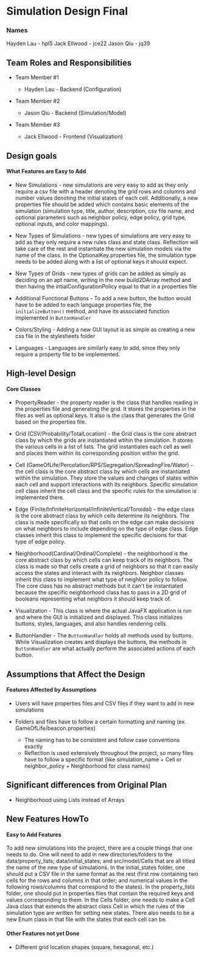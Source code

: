 # Simulation Design Final
### Names 
Hayden Lau - hpl5
Jack Ellwood - jce22
Jason Qiu - jq39

## Team Roles and Responsibilities

 * Team Member #1
 
    * Hayden Lau - Backend (Configuration)

 * Team Member #2
 
    * Jason Qiu - Backend (Simulation/Model)

 * Team Member #3

    * Jack Ellwood - Frontend (Visualization)

## Design goals

#### What Features are Easy to Add

 * New Simulations - new simulations are very easy to add as they only require a csv file with a header 
                    denoting the grid rows and columns and number values denoting the initial states of 
                    each cell. Additionally, a new properties file should be added which contains basic
                    elements of the simulation (simulation type, title, author, description, csv file name,
                    and optional parameters such as neighbor policy, edge policy, grid type, optional
                    inputs, and color mappings).

 * New Types of Simulations - new types of simulations are very easy to add as they only require a 
                                new rules class and state class. Reflection will take care of the rest
                                and instantiate the new simulation models via the name of the class.
                                In the OptionalKey.properties file, the simulation type needs to be 
                                added along with a list of optional keys it should expect.
 
 * New Types of Grids - new types of grids can be added as simply as deciding on an apt name, writing in the new build2DArray 
 method and then having the intialConfigurationPolicy equal to that in a properties file
 
 * Additional Functional Buttons - To add a new button, the button would have to be added to each language
                                    properties file, the `initializeButton()` method, and have its associated
                                    function implemented in `ButtonHandler`
 
 * Colors/Styling - Adding a new GUI layout is as simple as creating a new css file in the stylesheets
                    folder
 
 * Languages - Languages are similarly easy to add, since they only require a property file to be implemented.

## High-level Design

#### Core Classes

 * PropertyReader - the property reader is the class that handles reading in the properties file and
 generating the grid. It stores the properties in the files as well as optional keys. It also is the
 class that generates the Grid based on the properties file.
 
 * Grid (CSV/Probability/TotalLocation) - the Grid class is the core abstract class by which the grids
 are instantiated wtihin the simulation. It stores the various cells in a list of lists. The grid instantiates
 each cell as well and places them within its corresponding position within the grid.
  
 * Cell (GameOfLife/Percolation/RPS/Segregation/SpreadingFire/Wator) - the cell class is the core
 abstract class by which cells are instantiated within the simulation. They store the values and
 changes of states within each cell and support interactions with its neighbors. Specific simulation
 cell class inherit the cell class and the specific rules for the simulation is implemented there.
 
 * Edge (Finite/InfiniteHorizontal/InfiniteVertical/Toroidal) - the edge class is the core abstract 
 class by which cells determine its neighbors. The class is made specifically so that cells on the edge
 can make decisions on what neighbors to include depending on the type of edge class. Edge classes inherit
 this class to implement the specific decisions for that type of edge policy.
 
 * Neighborhood(Cardinal/Ordinal/Complete) - the neighborhood is the core abstract class by which cells 
 can keep track of its neighbors. The class is made so that cells create a grid of neighbors so that
 it can easily access the states and interact with its neighbors. Neighbor classes inherit this class
 to implement what type of neighbor policy to follow. The core class has no abstract methods but it
 can't be instantiated because the specific neighborhood class has to pass in a 2D grid of booleans
 representing what neighbors it should keep track of. 
 
 * Visualization - This class is where the actual JavaFX application is run and where the GUI is initialized 
 and displayed.  This class initializes buttons, styles, languages, and also handles rendering cells.
 
 * ButtonHandler - The `ButtonHandler` holds all methods used by buttons.  While Visualization creates 
 and displays the buttons, the methods in `ButtonHandler` are what actually perform the associated actions 
 of each button.
 
## Assumptions that Affect the Design

#### Features Affected by Assumptions

 * Users will have properties files and CSV files if they want to add in new simulations

 * Folders and files have to follow a certain formatting and naming (ex. GameOfLife/beacon.properties)
    * The naming has to be consistent and follow case conventions exactly
    * Reflection is used extensively throughout the project, so many files have to follow a specific
    format (like simulation_name + Cell or neighbor_policy + Neighborhood for class names)
  
## Significant differences from Original Plan

 * Neighborhood using Lists instead of Arrays

## New Features HowTo

#### Easy to Add Features

To add new simulations into the project, there are a couple things that one needs to do. One will 
need to add in new directories/folders to the data/property_lists; data/initial_states; and 
src/model/Cells that are all titled the name of the new type of simulations. In the 
initial_states folder, one should put a CSV file in the same format as the rest (first row 
containing two cells for the rows and columns in that order; and numerical values in the 
following rows/columns that correspond to the states). In the property_lists folder, one should 
put in properties files that contain the required keys and values corresponding to them. In the
 Cells folder, one needs to make a Cell Java class that extends the abstract class Cell in which 
 the rules of the simulation type are written for setting new states. There also needs to be a new 
 Enum class in that file with the states that each cell can be.

#### Other Features not yet Done

 * Different grid location shapes (square, hexagonal, etc.)